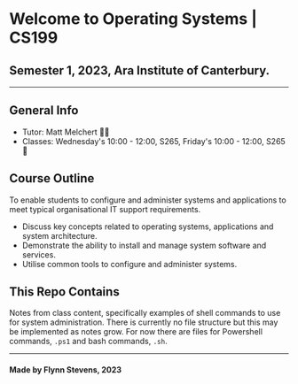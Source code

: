 # Welcome to Operating Systems | CS199
## Semester 1, 2023, Ara Institute of Canterbury.
-------------------------------------------

## General Info 

- Tutor: Matt Melchert :scientist:
- Classes: Wednesday's 10:00 - 12:00, S265, Friday's 10:00 - 12:00, S265 :school:

## Course Outline

To enable students to configure and administer systems and applications to meet typical
organisational IT support requirements.
- Discuss key concepts related to operating systems, applications and system architecture.
- Demonstrate the ability to install and manage system software and services.
- Utilise common tools to configure and administer systems.


## This Repo Contains

Notes from class content, specifically examples of shell commands to use for system administration. There is currently no file structure but this may be implemented as notes grow.
For now there are files for Powershell commands, `.ps1` and bash commands, `.sh`.

***

#### Made by Flynn Stevens, 2023
